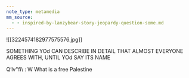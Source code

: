 ```yaml
---
note_type: metamedia
mm_source:
  - - inspired-by-lanzybear-story-jeopardy-question-some.md
---
```


![[3224574182977575576.jpg]]

SOMETHING YOd CAN
DESCRIBE IN DETAIL THAT
ALMOST EVERYONE
AGREES WITH,
UNTIL YOd SAY ITS NAME

Q‘lv"ﬁ\ :
W
What is a free Palestine


